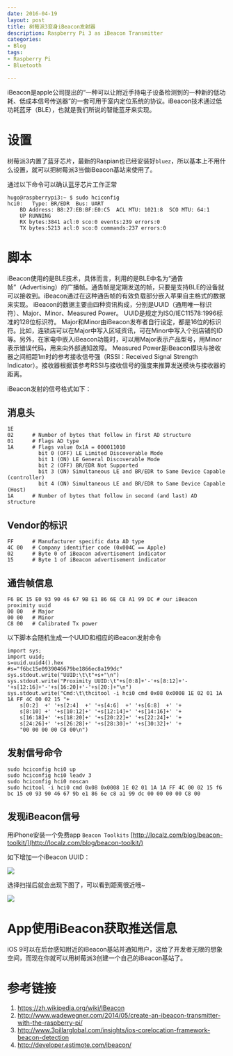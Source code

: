 ```yaml
---
date: 2016-04-19
layout: post
title: 树莓派3变身iBeacon发射器
description: Raspberry Pi 3 as iBeacon Transmitter
categories:
- Blog
tags:
- Raspberry Pi
- Bluetooth

---
```




iBeacon是apple公司提出的“一种可以让附近手持电子设备检测到的一种新的低功耗、低成本信号传送器”的一套可用于室内定位系统的协议。iBeacon技术通过低功耗蓝牙（BLE），也就是我们所说的智能蓝牙来实现。


# 设置
树莓派3内置了蓝牙芯片，最新的Raspian也已经安装好`bluez`，所以基本上不用什么设置，就可以把树莓派3当做iBeacon基站来使用了。

通过以下命令可以确认蓝牙芯片工作正常

```
hugo@raspberrypi3:~ $ sudo hciconfig
hci0:	Type: BR/EDR  Bus: UART
	BD Address: B8:27:EB:BF:E0:C5  ACL MTU: 1021:8  SCO MTU: 64:1
	UP RUNNING 
	RX bytes:3841 acl:0 sco:0 events:239 errors:0
	TX bytes:5213 acl:0 sco:0 commands:237 errors:0
```	

# 脚本
iBeacon使用的是BLE技术，具体而言，利用的是BLE中名为“通告帧”（Advertising）的广播帧。通告帧是定期发送的帧，只要是支持BLE的设备就可以接收到。iBeacon通过在这种通告帧的有效负载部分嵌入苹果自主格式的数据来实现。
iBeacon的数据主要由四种资讯构成，分别是UUID（通用唯一标识符）、Major、Minor、Measured Power。
UUID是规定为ISO/IEC11578:1996标准的128位标识符。
Major和Minor由iBeacon发布者自行设定，都是16位的标识符。比如，连锁店可以在Major中写入区域资讯，可在Minor中写入个别店铺的ID等。另外，在家电中嵌入iBeacon功能时，可以用Major表示产品型号，用Minor表示错误代码，用来向外部通知故障。
Measured Power是iBeacon模块与接收器之间相距1m时的参考接收信号强（RSSI：Received Signal Strength Indicator）。接收器根据该参考RSSI与接收信号的强度来推算发送模块与接收器的距离。


iBeacon发射的信号格式如下：

## 消息头

```
1E
02      # Number of bytes that follow in first AD structure
01      # Flags AD type
1A      # Flags value 0x1A = 000011010  
          bit 0 (OFF) LE Limited Discoverable Mode
          bit 1 (ON) LE General Discoverable Mode
          bit 2 (OFF) BR/EDR Not Supported
          bit 3 (ON) Simultaneous LE and BR/EDR to Same Device Capable (controller)
          bit 4 (ON) Simultaneous LE and BR/EDR to Same Device Capable (Host)
1A      # Number of bytes that follow in second (and last) AD structure
```

##  Vendor的标识

```
FF      # Manufacturer specific data AD type
4C 00   # Company identifier code (0x004C == Apple)
02      # Byte 0 of iBeacon advertisement indicator
15      # Byte 1 of iBeacon advertisement indicator
```


##  通告帧信息

```
F6 BC 15 E0 93 90 46 67 9B E1 86 6E C8 A1 99 DC # our iBeacon proximity uuid
00 00   # Major 
00 00   # Minor 
C8 00   # Calibrated Tx power
```

以下脚本会随机生成一个UUID和相应的iBeacon发射命令

```
import sys;
import uuid;
s=uuid.uuid4().hex
#s="f6bc15e0939046679be1866ec8a199dc"
sys.stdout.write("UUID:\t\t"+s+"\n")
sys.stdout.write("Proximity UUID:\t"+s[0:8]+'-'+s[8:12]+'-'+s[12:16]+'-'+s[16:20]+'-'+s[20:]+"\n")
sys.stdout.write("Cmd:\t\thcitool -i hci0 cmd 0x08 0x0008 1E 02 01 1A 1A FF 4C 00 02 15 "+
	s[0:2]  +' '+s[2:4]  +' '+s[4:6]  +' '+s[6:8]  +' '+
	s[8:10] +' '+s[10:12]+' '+s[12:14]+' '+s[14:16]+' '+
	s[16:18]+' '+s[18:20]+' '+s[20:22]+' '+s[22:24]+' '+
	s[24:26]+' '+s[26:28]+' '+s[28:30]+' '+s[30:32]+' '+
	"00 00 00 00 C8 00\n")
```	

## 发射信号命令

```
sudo hciconfig hci0 up
sudo hciconfig hci0 leadv 3
sudo hciconfig hci0 noscan
sudo hcitool -i hci0 cmd 0x08 0x0008 1E 02 01 1A 1A FF 4C 00 02 15 f6 bc 15 e0 93 90 46 67 9b e1 86 6e c8 a1 99 dc 00 00 00 00 C8 00
```

## 发现iBeacon信号
用iPhone安装一个免费app `Beacon Toolkits` [http://localz.com/blog/beacon-toolkit/](http://localz.com/blog/beacon-toolkit/)

如下增加一个iBeacon UUID：

<img src="http://ww1.sinaimg.cn/mw690/6bc40342gw1f22i748rigj20ku112tah.jpg"/>

选择扫描后就会出现下图了，可以看到距离很近哦~

<img src="http://ww4.sinaimg.cn/mw690/6bc40342gw1f22i74jof2j20ku112wfs.jpg"/>

# App使用iBeacon获取推送信息

iOS 9可以在后台感知附近的iBeacon基站并通知用户，这给了开发者无限的想象空间，而现在你就可以用树莓派3创建一个自己的iBeacon基站了。


# 参考链接

1. https://zh.wikipedia.org/wiki/IBeacon
2. http://www.wadewegner.com/2014/05/create-an-ibeacon-transmitter-with-the-raspberry-pi/
3. http://www.3pillarglobal.com/insights/ios-corelocation-framework-beacon-detection
4. http://developer.estimote.com/ibeacon/